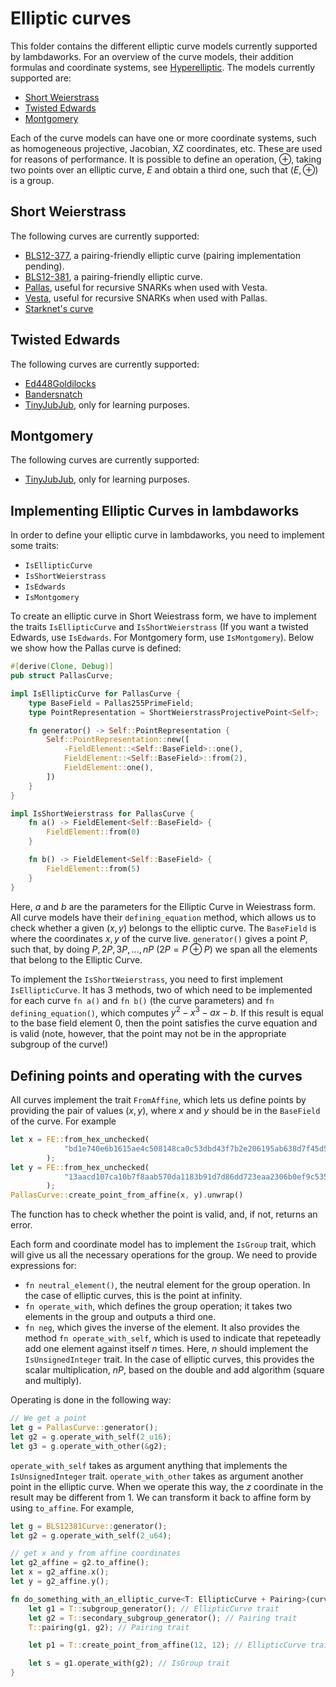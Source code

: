 # Elliptic curves

This folder contains the different elliptic curve models currently supported by lambdaworks. For an overview of the curve models, their addition formulas and coordinate systems, see [Hyperelliptic](https://hyperelliptic.org/EFD/g1p/index.html). The models currently supported are:
- [Short Weierstrass](https://github.com/lambdaclass/lambdaworks/tree/main/math/src/elliptic_curve/short_weierstrass)
- [Twisted Edwards](https://github.com/lambdaclass/lambdaworks/tree/main/math/src/elliptic_curve/edwards)
- [Montgomery](https://github.com/lambdaclass/lambdaworks/tree/main/math/src/elliptic_curve/montgomery)

Each of the curve models can have one or more coordinate systems, such as homogeneous projective, Jacobian, XZ coordinates, etc. These are used for reasons of performance. It is possible to define an operation, $\oplus$, taking two points over an elliptic curve, $E$ and obtain a third one, such that $(E, \oplus)$ is a group. 

## Short Weierstrass

The following curves are currently supported:
- [BLS12-377](https://github.com/lambdaclass/lambdaworks/tree/main/math/src/elliptic_curve/short_weierstrass/curves/bls12_377), a pairing-friendly elliptic curve (pairing implementation pending).
- [BLS12-381](https://github.com/lambdaclass/lambdaworks/tree/main/math/src/elliptic_curve/short_weierstrass/curves/bls12_381), a pairing-friendly elliptic curve.
- [Pallas](https://github.com/lambdaclass/lambdaworks/tree/main/math/src/elliptic_curve/short_weierstrass/curves/pallas), useful for recursive SNARKs when used with Vesta.
- [Vesta](https://github.com/lambdaclass/lambdaworks/tree/main/math/src/elliptic_curve/short_weierstrass/curves/vesta), useful for recursive SNARKs when used with Pallas.
- [Starknet's curve](https://github.com/lambdaclass/lambdaworks/blob/main/math/src/elliptic_curve/short_weierstrass/curves/stark_curve.rs)

## Twisted Edwards

The following curves are currently supported:
- [Ed448Goldilocks](https://github.com/lambdaclass/lambdaworks/blob/main/math/src/elliptic_curve/edwards/curves/ed448_goldilocks.rs)
- [Bandersnatch](https://github.com/lambdaclass/lambdaworks/tree/main/math/src/elliptic_curve/edwards/curves/bandersnatch)
- [TinyJubJub](https://github.com/lambdaclass/lambdaworks/blob/main/math/src/elliptic_curve/edwards/curves/tiny_jub_jub.rs), only for learning purposes.

## Montgomery

The following curves are currently supported:
- [TinyJubJub](https://github.com/lambdaclass/lambdaworks/blob/main/math/src/elliptic_curve/montgomery/curves/tiny_jub_jub.rs), only for learning purposes.

## Implementing Elliptic Curves in lambdaworks

In order to define your elliptic curve in lambdaworks, you need to implement some traits:
- `IsEllipticCurve`
- `IsShortWeierstrass`
- `IsEdwards`
- `IsMontgomery`

To create an elliptic curve in Short Weiestrass form, we have to implement the traits `IsEllipticCurve` and `IsShortWeierstrass` (If you want a twisted Edwards, use `IsEdwards`. For Montgomery form, use `IsMontgomery`). Below we show how the Pallas curve is defined:
```rust
#[derive(Clone, Debug)]
pub struct PallasCurve;

impl IsEllipticCurve for PallasCurve {
    type BaseField = Pallas255PrimeField;
    type PointRepresentation = ShortWeierstrassProjectivePoint<Self>;

    fn generator() -> Self::PointRepresentation {
        Self::PointRepresentation::new([
            -FieldElement::<Self::BaseField>::one(),
            FieldElement::<Self::BaseField>::from(2),
            FieldElement::one(),
        ])
    }
}

impl IsShortWeierstrass for PallasCurve {
    fn a() -> FieldElement<Self::BaseField> {
        FieldElement::from(0)
    }

    fn b() -> FieldElement<Self::BaseField> {
        FieldElement::from(5)
    }
}
```

Here, $a$ and $b$ are the parameters for the Elliptic Curve in Weiestrass form. All curve models have their `defining_equation` method, which allows us to check whether a given $(x,y)$ belongs to the elliptic curve. The `BaseField` is where the coordinates $x,y$ of the curve live. `generator()` gives a point $P$, such that, by doing $P, 2P, 3P, ... , nP$ ($2 P = P \oplus P$) we span all the elements that belong to the Elliptic Curve.

To implement the `IsShortWeierstrass`, you need to first implement `IsEllipticCurve`. It has 3 methods, two of which need to be implemented for each curve `fn a()` and `fn b()` (the curve parameters) and `fn defining_equation()`, which computes $y^2 - x^3 - a x - b$. If this result is equal to the base field element 0, then the point satisfies the curve equation and is valid (note, however, that the point may not be in the appropriate subgroup of the curve!)

## Defining points and operating with the curves

All curves implement the trait `FromAffine`, which lets us define points by providing the pair of values $(x,y)$, where $x$ and $y$ should be in the `BaseField` of the curve. For example
```rust
let x = FE::from_hex_unchecked(
            "bd1e740e6b1615ae4c508148ca0c53dbd43f7b2e206195ab638d7f45d51d6b5",
        );
let y = FE::from_hex_unchecked(
            "13aacd107ca10b7f8aab570da1183b91d7d86dd723eaa2306b0ef9c5355b91d8",
        );
PallasCurve::create_point_from_affine(x, y).unwrap()
```
The function has to check whether the point is valid, and, if not, returns an error.

Each form and coordinate model has to implement the `IsGroup` trait, which will give us all the necessary operations for the group. We need to provide expressions for:
- `fn neutral_element()`, the neutral element for the group operation. In the case of elliptic curves, this is the point at infinity.
- `fn operate_with`, which defines the group operation; it takes two elements in the group and outputs a third one.
- `fn neg`, which gives the inverse of the element.
It also provides the method `fn operate_with_self`, which is used to indicate that repeteadly add one element against itself $n$ times. Here, $n$ should implement the `IsUnsignedInteger` trait. In the case of elliptic curves, this provides the scalar multiplication, $n P$, based on the double and add algorithm (square and multiply).

Operating is done in the following way:
```rust
// We get a point
let g = PallasCurve::generator();
let g2 = g.operate_with_self(2_u16);
let g3 = g.operate_with_other(&g2);
```
`operate_with_self` takes as argument anything that implements the `IsUnsignedInteger` trait. `operate_with_other` takes as argument another point in the elliptic curve. When we operate this way, the $z$ coordinate in the result may be different from $1$. We can transform it back to affine form by using `to_affine`. For example,
```rust
let g = BLS12381Curve::generator();
let g2 = g.operate_with_self(2_u64);

// get x and y from affine coordinates
let g2_affine = g2.to_affine();
let x = g2_affine.x();
let y = g2_affine.y();
```

```rust
fn do_something_with_an_elliptic_curve<T: EllipticCurve + Pairing>(curve: T) {
    let g1 = T::subgroup_generator(); // EllipticCurve trait
    let g2 = T::secondary_subgroup_generator(); // Pairing trait
    T::pairing(g1, g2); // Pairing trait

    let p1 = T::create_point_from_affine(12, 12); // EllipticCurve trait

    let s = g1.operate_with(g2); // IsGroup trait
}
```
